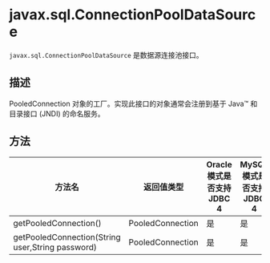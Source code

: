 javax.sql.ConnectionPoolDataSource 
=======================================================

`javax.sql.ConnectionPoolDataSource` 是数据源连接池接口。

描述 
-----------------------

PooledConnection 对象的工厂。实现此接口的对象通常会注册到基于 Java™ 和目录接口 (JNDI) 的命名服务。

方法 
-----------------------



|                       方法名                        |      返回值类型       | Oracle 模式是否支持 JDBC 4 | MySQL 模式是否支持 JDBC 4 |
|--------------------------------------------------|------------------|----------------------|---------------------|
| getPooledConnection()                            | PooledConnection | 是                    | 是                   |
| getPooledConnection(String user,String password) | PooledConnection | 是                    | 是                   |




